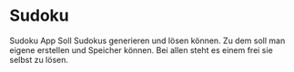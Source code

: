 # Sudoku
Sudoku App
Soll Sudokus generieren und lösen können. Zu dem soll man eigene erstellen und Speicher können. Bei allen steht es einem frei sie selbst zu lösen. 

